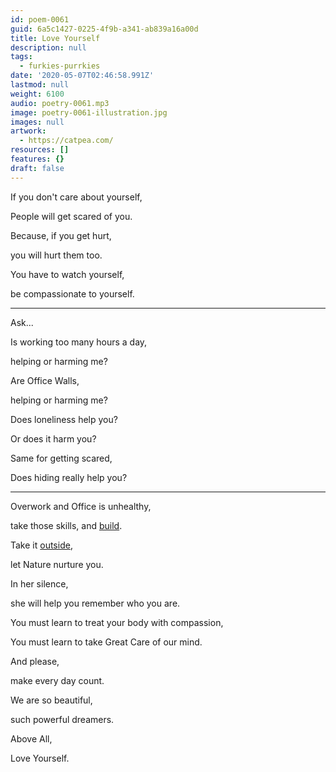 ```yaml
---
id: poem-0061
guid: 6a5c1427-0225-4f9b-a341-ab839a16a00d
title: Love Yourself
description: null
tags:
  - furkies-purrkies
date: '2020-05-07T02:46:58.991Z'
lastmod: null
weight: 6100
audio: poetry-0061.mp3
image: poetry-0061-illustration.jpg
images: null
artwork:
  - https://catpea.com/
resources: []
features: {}
draft: false
---
```


If you don't care about yourself,

People will get scared of you.

Because, if you get hurt,

you will hurt them too.

You have to watch yourself,

be compassionate to yourself.

---

Ask...

Is working too many hours a day,

helping or harming me?

Are Office Walls,

helping or harming me?

Does loneliness help you?

Or does it harm you?

Same for getting scared,

Does hiding really help you?

---

Overwork and Office is unhealthy,

take those skills, and [build](https://www.youtube.com/watch?v=ZoqgAy3h4OM).

Take it [outside](https://www.youtube.com/watch?v=68jy3_ABvRo),

let Nature nurture you.

In her silence,

she will help you remember who you are.

You must learn to treat your body with compassion,

You must learn to take Great Care of our mind.

And please,

make every day count.

We are so beautiful,

such powerful dreamers.

Above All,

Love Yourself.
